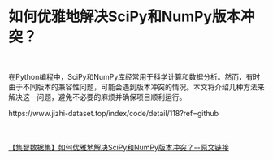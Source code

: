 <h1>如何优雅地解决SciPy和NumPy版本冲突？</h1><br /><p>在Python编程中，SciPy和NumPy库经常用于科学计算和数据分析。然而，有时由于不同版本的兼容性问题，可能会遇到版本冲突的情况。本文将介绍几种方法来解决这一问题，避免不必要的麻烦并确保项目顺利运行。</p><p>https://www.jizhi-dataset.top/index/code/detail/118?ref=github</p><br /><br /><a href="https://www.jizhi-dataset.top/index/code/detail/118?ref=github" target="_blank">【集智数据集】如何优雅地解决SciPy和NumPy版本冲突？--原文链接</a>